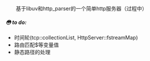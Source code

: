 &emsp;&emsp;基于libuv和http_parser的一个简单http服务器（过程中）

##### 😳 to do:
+ 时间轮(tcp::collectionList, HttpServer::fstreamMap)
+ 路由匹配$等变量值
+ 静态路径的处理
